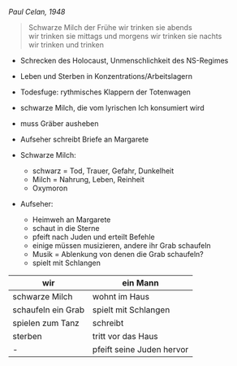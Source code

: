 _Paul Celan, 1948_

>Schwarze Milch der Frühe wir trinken sie abends  
>wir trinken sie mittags und morgens wir trinken sie nachts  
>wir trinken und trinken

- Schrecken des Holocaust, Unmenschlichkeit des NS-Regimes
- Leben und Sterben in Konzentrations/Arbeitslagern
- Todesfuge: rythmisches Klappern der Totenwagen

- schwarze Milch, die vom lyrischen Ich konsumiert wird
- muss Gräber ausheben
- Aufseher schreibt Briefe an Margarete

- Schwarze Milch:
	- schwarz = Tod, Trauer, Gefahr, Dunkelheit
	- Milch = Nahrung, Leben, Reinheit
	- Oxymoron
- Aufseher:
	- Heimweh an Margarete
	- schaut in die Sterne
	- pfeift nach Juden und erteilt Befehle
	- einige müssen musizieren, andere ihr Grab schaufeln
	- Musik = Ablenkung von denen die Grab schaufeln?
	- spielt mit Schlangen

wir | ein Mann
----|---------
schwarze Milch | wohnt im Haus
schaufeln ein Grab | spielt mit Schlangen
spielen zum Tanz | schreibt
sterben | tritt vor das Haus
\- | pfeift seine Juden hervor
